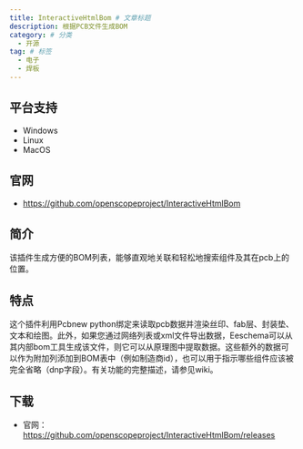 ```yaml
---
title: InteractiveHtmlBom # 文章标题
description: 根据PCB文件生成BOM
category: # 分类
  - 开源
tag: # 标签
  - 电子
  - 焊板
---
```

## 平台支持
- Windows
- Linux
- MacOS

## 官网
- https://github.com/openscopeproject/InteractiveHtmlBom

## 简介
该插件生成方便的BOM列表，能够直观地关联和轻松地搜索组件及其在pcb上的位置。

## 特点
这个插件利用Pcbnew python绑定来读取pcb数据并渲染丝印、fab层、封装垫、文本和绘图。此外，如果您通过网络列表或xml文件导出数据，Eeschema可以从其内部bom工具生成该文件，则它可以从原理图中提取数据。这些额外的数据可以作为附加列添加到BOM表中（例如制造商id），也可以用于指示哪些组件应该被完全省略（dnp字段）。有关功能的完整描述，请参见wiki。

## 下载
- 官网：https://github.com/openscopeproject/InteractiveHtmlBom/releases